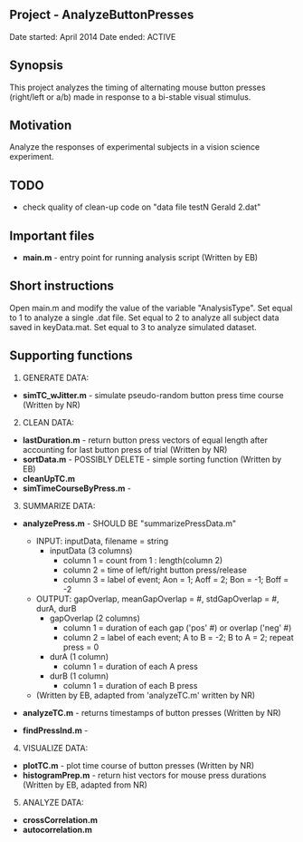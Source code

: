 ## Project - AnalyzeButtonPresses
Date started: April 2014
Date ended: ACTIVE

## Synopsis

This project analyzes the timing of alternating mouse button presses 
(right/left or a/b) made in response to a bi-stable visual stimulus.

## Motivation

Analyze the responses of experimental subjects in a vision science
experiment.

## TODO

- check quality of clean-up code on "data file testN Gerald 2.dat"

## Important files

- **main.m** - entry point for running analysis script (Written by EB) 

## Short instructions 

Open main.m and modify the value of the variable "AnalysisType". Set equal to 
1 to analyze a single .dat file. Set equal to 2 to analyze all subject data 
saved in keyData.mat. Set equal to 3 to analyze simulated dataset. 

## Supporting functions 

1. GENERATE DATA: 
- **simTC_wJitter.m** - simulate pseudo-random button press time course 
(Written by NR)

2. CLEAN DATA: 

- **lastDuration.m** - return button press vectors of equal length
after accounting for last button press of trial (Written by NR)
- **sortData.m** - POSSIBLY DELETE - simple sorting function (Written by EB) 
- **cleanUpTC.m**
- **simTimeCourseByPress.m** -

3. SUMMARIZE DATA:

- **analyzePress.m** - SHOULD BE "summarizePressData.m"
    - INPUT: inputData, filename = string
    	- inputData (3 columns)
    		- column 1 = count from 1 : length(column 2)
    		- column 2 = time of left/right button press/release
    		- column 3 = label of event; Aon = 1; Aoff = 2; Bon = -1; Boff = -2
    - OUTPUT: gapOverlap, meanGapOverlap = #, stdGapOverlap = #, durA, durB
    	- gapOverlap (2 columns)
    		- column 1 = duration of each gap ('pos' #) or overlap ('neg' #)
    		- column 2 = label of each event; A to B = -2; B to A = 2; 
    		repeat press = 0
    	- durA (1 column)
    		- column 1 = duration of each A press
    	- durB (1 column)
    		- column 1 = duration of each B press
	- (Written by EB, adapted from 'analyzeTC.m' written by NR)
- **analyzeTC.m** - returns timestamps of button presses (Written by NR)

- **findPressInd.m** -

4. VISUALIZE DATA:
- **plotTC.m** - plot time course of button presses (Written by NR)
- **histogramPrep.m** - return hist vectors for mouse press durations 
(Written by EB, adapted from NR)

5. ANALYZE DATA:
- **crossCorrelation.m**
- **autocorrelation.m**